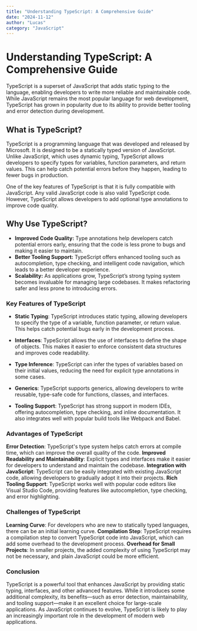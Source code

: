 ```yaml
---
title: "Understanding TypeScript: A Comprehensive Guide"
date: "2024-11-12"
author: "Lucas"
category: "JavaScript"
---
```


# Understanding TypeScript: A Comprehensive Guide

TypeScript is a superset of JavaScript that adds static typing to the language, enabling developers to write more reliable and maintainable code. While JavaScript remains the most popular language for web development, TypeScript has grown in popularity due to its ability to provide better tooling and error detection during development.

## What is TypeScript?

TypeScript is a programming language that was developed and released by Microsoft. It is designed to be a statically typed version of JavaScript. Unlike JavaScript, which uses dynamic typing, TypeScript allows developers to specify types for variables, function parameters, and return values. This can help catch potential errors before they happen, leading to fewer bugs in production.

One of the key features of TypeScript is that it is fully compatible with JavaScript. Any valid JavaScript code is also valid TypeScript code. However, TypeScript allows developers to add optional type annotations to improve code quality.

## Why Use TypeScript?

- **Improved Code Quality:** Type annotations help developers catch potential errors early, ensuring that the code is less prone to bugs and making it easier to maintain.
- **Better Tooling Support:** TypeScript offers enhanced tooling such as autocompletion, type checking, and intelligent code navigation, which leads to a better developer experience.
- **Scalability:** As applications grow, TypeScript’s strong typing system becomes invaluable for managing large codebases. It makes refactoring safer and less prone to introducing errors.

### Key Features of TypeScript

- **Static Typing**: TypeScript introduces static typing, allowing developers to specify the type of a variable, function parameter, or return value. This helps catch potential bugs early in the development process.
- **Interfaces**: TypeScript allows the use of interfaces to define the shape of objects. This makes it easier to enforce consistent data structures and improves code readability.

- **Type Inference**: TypeScript can infer the types of variables based on their initial values, reducing the need for explicit type annotations in some cases.

- **Generics**: TypeScript supports generics, allowing developers to write reusable, type-safe code for functions, classes, and interfaces.

- **Tooling Support**: TypeScript has strong support in modern IDEs, offering autocompletion, type checking, and inline documentation. It also integrates well with popular build tools like Webpack and Babel.

### Advantages of TypeScript

**Error Detection**: TypeScript's type system helps catch errors at compile time, which can improve the overall quality of the code.
**Improved Readability and Maintainability**: Explicit types and interfaces make it easier for developers to understand and maintain the codebase.
**Integration with JavaScript**: TypeScript can be easily integrated with existing JavaScript code, allowing developers to gradually adopt it into their projects.
**Rich Tooling Support**: TypeScript works well with popular code editors like Visual Studio Code, providing features like autocompletion, type checking, and error highlighting.

### Challenges of TypeScript

**Learning Curve**: For developers who are new to statically typed languages, there can be an initial learning curve.
**Compilation Step**: TypeScript requires a compilation step to convert TypeScript code into JavaScript, which can add some overhead to the development process.
**Overhead for Small Projects**: In smaller projects, the added complexity of using TypeScript may not be necessary, and plain JavaScript could be more efficient.

### Conclusion

TypeScript is a powerful tool that enhances JavaScript by providing static typing, interfaces, and other advanced features. While it introduces some additional complexity, its benefits—such as error detection, maintainability, and tooling support—make it an excellent choice for large-scale applications. As JavaScript continues to evolve, TypeScript is likely to play an increasingly important role in the development of modern web applications.
